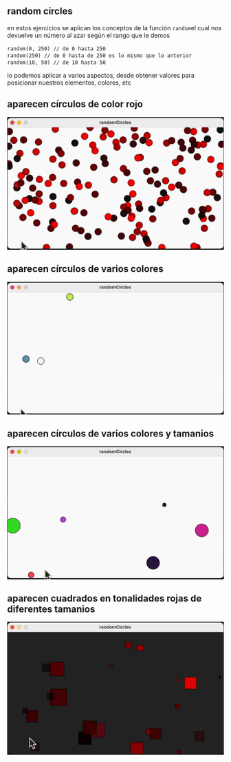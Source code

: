 ## random circles

en estos ejercicios se aplican los conceptos de la función `random`el cual nos devuelve un número al azar según el rango que le demos

```
random(0, 250) // de 0 hasta 250
random(250) // de 0 hasta de 250 es lo mismo que lo anterior
random(10, 50) // de 10 hasta 50
```

lo podemos aplicar a varios aspectos, desde obtener valores para posicionar nuestros elementos, colores, etc

## aparecen círculos de color rojo

![random red circles](./../assets/randomRedCirclesHd.gif)

## aparecen círculos de varios colores

![random red circles](./../assets/randomCircles.gif)

## aparecen círculos de varios colores y tamanios

![random red circles](./../assets/randomBigCircles.gif)

## aparecen cuadrados en tonalidades rojas de diferentes tamanios

![random red circles](./../assets/randomSquares.gif)
